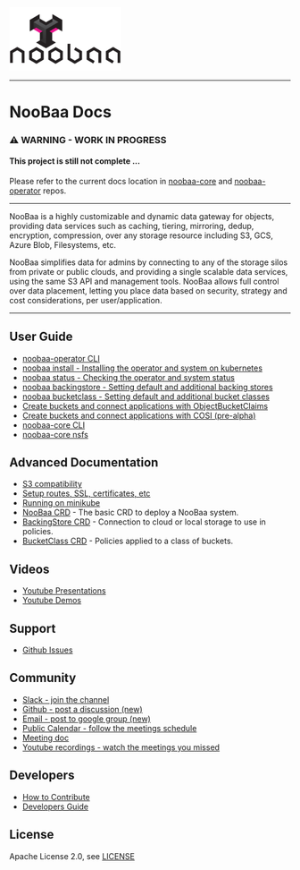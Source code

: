 <div id="top" />
<link rel="shortcut icon" type="image/x-icon" href="noobaa_icon.png">
<img src="noobaa_logo.png" width="200" />

----
# NooBaa Docs

### ⚠️ WARNING - WORK IN PROGRESS

#### This project is still not complete ...

Please refer to the current docs location in [noobaa-core](https://github.com/noobaa/noobaa-core) and [noobaa-operator](https://github.com/noobaa/noobaa-operator) repos.

----

NooBaa is a highly customizable and dynamic data gateway for objects, providing data services such as caching, tiering, mirroring, dedup, encryption, compression,  over any storage resource including S3, GCS, Azure Blob, Filesystems, etc.

NooBaa simplifies data for admins by connecting to any of the storage silos from private or public clouds, and providing a single scalable data services, using the same S3 API and management tools. NooBaa allows full control over data placement, letting you place data based on security, strategy and cost considerations, per user/application.

----

## User Guide

- [noobaa-operator CLI](noobaa-operator-cli.md) 
- [noobaa install - Installing the operator and system on kubernetes](noobaa-install.md)
- [noobaa status - Checking the operator and system status](noobaa-status.md)
- [noobaa backingstore - Setting default and additional backing stores](noobaa-backing-store.md)
- [noobaa bucketclass - Setting default and additional bucket classes](noobaa-bucket-class.md)
- [Create buckets and connect applications with ObjectBucketClaims](noobaa-obc.md)
- [Create buckets and connect applications with COSI (pre-alpha)](noobaa-cosi.md)
- [noobaa-core CLI](noobaa-core-cli.md)
- [noobaa-core nsfs](noobaa-core-nsfs.md)

## Advanced Documentation

- [S3 compatibility](noobaa-s3-compat.md)
- [Setup routes, SSL, certificates, etc]()
- [Running on minikube]()
- [NooBaa CRD](noobaa-crd.md) - The basic CRD to deploy a NooBaa system.
- [BackingStore CRD](noobaa-backing-store.md) - Connection to cloud or local storage to use in policies.
- [BucketClass CRD](noobaa-bucket-class.md) - Policies applied to a class of buckets.

## Videos

- [Youtube Presentations](https://www.youtube.com/playlist?list=PLsawh7cxjeFC1d7eae5hXlRl9QS0G-H2N)
- [Youtube Demos](https://www.youtube.com/playlist?list=PLsawh7cxjeFAmFE9_oLg-DYkEaZTi_ZaF)

## Support

- [Github Issues](https://github.com/noobaa/noobaa-core/issues)

## Community

- [Slack - join the channel](https://www.noobaa.io/community)
- [Github - post a discussion (new)](https://github.com/noobaa/noobaa-core/discussions)
- [Email - post to google group (new)](https://groups.google.com/g/noobaa)
- [Public Calendar - follow the meetings schedule](https://calendar.google.com/calendar/u/1?cid=aGFvbmJiMWszb2dib2phbXIxa2YwdGpldWdAZ3JvdXAuY2FsZW5kYXIuZ29vZ2xlLmNvbQ)
- [Meeting doc](https://docs.google.com/document/d/1VgiNOuLW92KcuJ0sGnXRVfT9oeImwbzbpEb4QkCEvDY/edit?usp=sharing)
- [Youtube recordings - watch the meetings you missed](https://www.youtube.com/playlist?list=PLsawh7cxjeFDiUsuOGncF_KZImQCgj5U-)

## Developers

- [How to Contribute](/CONTRIBUTING.md)  
- [Developers Guide](https://github.com/noobaa/noobaa-core/wiki/Developers-Guide) 

## License

Apache License 2.0, see [LICENSE](/LICENSE)
